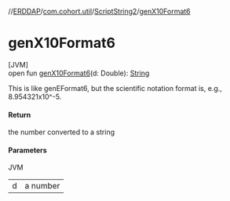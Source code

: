 //[ERDDAP](../../../index.md)/[com.cohort.util](../index.md)/[ScriptString2](index.md)/[genX10Format6](gen-x10-format6.md)

# genX10Format6

[JVM]\
open fun [genX10Format6](gen-x10-format6.md)(d: Double): [String](https://docs.oracle.com/en/java/javase/17/docs/api/java.base/java/lang/String.html)

This is like genEFormat6, but the scientific notation format is, e.g., 8.954321x10^-5.

#### Return

the number converted to a string

#### Parameters

JVM

| | |
|---|---|
| d | a number |